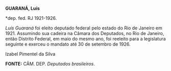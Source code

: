 **GUARANÁ, Luís**

\*dep. fed. RJ 1921-1926.

*Luís Guaraná* foi eleito deputado federal pelo estado do Rio de Janeiro
em 1921. Assumindo sua cadeira na Câmara dos Deputados, no Rio de
Janeiro, então Distrito Federal, em maio do mesmo ano, foi reeleito para
a legislatura seguinte e exerceu o mandato até 30 de setembro de 1926.

Izabel Pimentel da Silva

**FONTE:** CÂM. DEP. *Deputados brasileiros*.

